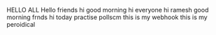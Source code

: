 HELLO ALL 
Hello friends 
hi good morning
hi everyone
hi ramesh
good morning frnds
hi today practise pollscm
this is my webhook
this is my peroidical
